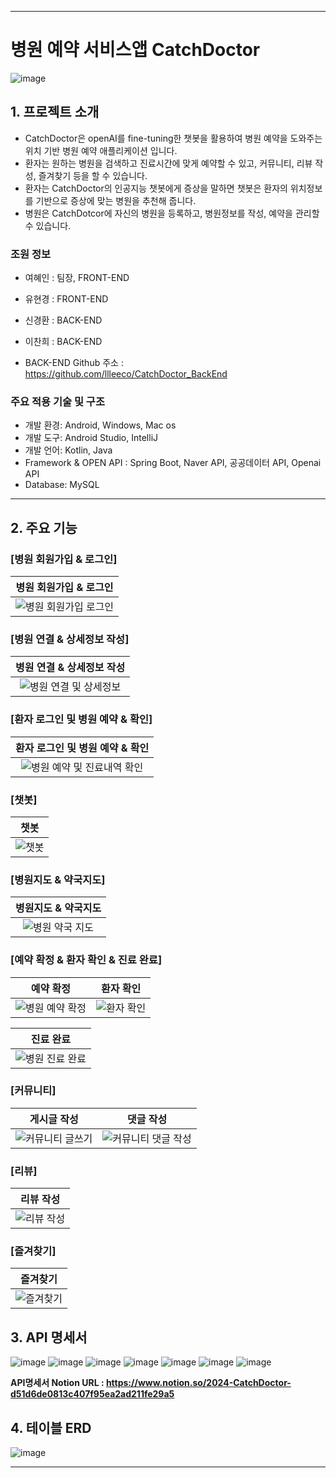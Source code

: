 ------------------------------------------
# 병원 예약 서비스앱 CatchDoctor
![image](https://github.com/pinkyponky514/capstone2024/assets/71865475/26127a3f-da51-455b-a8af-a1dc71d912d8)

## 1. 프로젝트 소개
* CatchDoctor은 openAI를 fine-tuning한 챗봇을 활용하여 병원 예약을 도와주는 위치 기반 병원 예약 애플리케이션 입니다.
* 환자는 원하는 병원을 검색하고 진료시간에 맞게 예약할 수 있고, 커뮤니티, 리뷰 작성, 즐겨찾기 등을 할 수 있습니다.
* 환자는 CatchDoctor의 인공지능 챗봇에게 증상을 말하면 챗봇은 환자의 위치정보를 기반으로 증상에 맞는 병원을 추천해 줍니다.
* 병원은 CatchDotcor에 자신의 병원을 등록하고, 병원정보를 작성, 예약을 관리할 수 있습니다.
  
### 조원 정보
* 여혜인 : 팀장, FRONT-END
* 유현경 : FRONT-END
* 신경환 : BACK-END
* 이찬희 : BACK-END
  
* BACK-END Github 주소 : https://github.com/llleeco/CatchDoctor_BackEnd
### 주요 적용 기술 및 구조
* 개발 환경: Android, Windows, Mac os
* 개발 도구: Android Studio, IntelliJ
* 개발 언어: Kotlin, Java
* Framework & OPEN API : Spring Boot, Naver API, 공공데이터 API, Openai API
* Database: MySQL
------------------------------------------
## 2. 주요 기능

### [병원 회원가입 & 로그인]
|병원 회원가입 & 로그인|
|:------:|
|![병원 회원가입 로그인](https://github.com/pinkyponky514/capstone2024/assets/71865475/11d628fa-a765-4a85-9476-e4764c68399f)|
### [병원 연결 & 상세정보 작성]
|병원 연결 & 상세정보 작성|
|:------:|
| ![병원 연결 및 상세정보](https://github.com/pinkyponky514/capstone2024/assets/71865475/e524aea5-5922-482f-a8e5-2a53f50bc10d)|
### [환자 로그인 및 병원 예약 & 확인]
|환자 로그인 및 병원 예약 & 확인|
|:------:|
|![병원 예약 및 진료내역 확인](https://github.com/pinkyponky514/capstone2024/assets/71865475/5da8155c-9dce-4b23-a565-5a1551f2d13b)|
### [챗봇]
|챗봇|
|:------:|
|![챗봇](https://github.com/pinkyponky514/capstone2024/assets/71865475/0bea9716-e8fa-40d8-bcde-591d49d762e3)|
### [병원지도 & 약국지도]
|병원지도 & 약국지도|
|:------:|
|![병원   약국 지도](https://github.com/pinkyponky514/capstone2024/assets/71865475/e7dd0586-3757-49da-a3f6-32b594631ebb)|
### [예약 확정 & 환자 확인 & 진료 완료]
|예약 확정|환자 확인|
|:------:|:------:|
|![병원 예약 확정](https://github.com/pinkyponky514/capstone2024/assets/71865475/bc13d956-aef8-4e6d-9ab4-3f243478dbc0)|![환자 확인](https://github.com/pinkyponky514/capstone2024/assets/71865475/29eab588-5629-41bb-aa43-2606ea4a4f13)|

|진료 완료|
|:------:|
|![병원 진료 완료](https://github.com/pinkyponky514/capstone2024/assets/71865475/72faf79d-7d51-45a2-a7e3-8aede7888354)|
### [커뮤니티]
|게시글 작성|댓글 작성|
|:------:|:------:|
|![커뮤니티 글쓰기](https://github.com/pinkyponky514/capstone2024/assets/71865475/4f56be85-c740-4f8b-b0a6-f727825648f4)|![커뮤니티 댓글 작성](https://github.com/pinkyponky514/capstone2024/assets/71865475/42d3a32e-863e-446b-adc1-0ce761e56046)|
### [리뷰]
|리뷰 작성|
|:------:|
|![리뷰 작성](https://github.com/pinkyponky514/capstone2024/assets/71865475/8cb8979e-af93-4860-b24c-7b658b03e087)|
### [즐겨찾기]
|즐겨찾기|
|:------:|
|![즐겨찾기](https://github.com/pinkyponky514/capstone2024/assets/71865475/9f4788bc-c3ef-4343-a3d8-ff2a68c0ee09)|
## 3. API 명세서 
![image](https://github.com/pinkyponky514/capstone2024/assets/71865475/58a77deb-387c-4497-93f2-111cee73e06d)
![image](https://github.com/pinkyponky514/capstone2024/assets/71865475/eea321f1-a762-47bb-8c1f-db0ed48f998c)
![image](https://github.com/pinkyponky514/capstone2024/assets/71865475/62d3a0c7-d765-4533-994a-f3e48813f0a7)
![image](https://github.com/pinkyponky514/capstone2024/assets/71865475/d81e7827-784b-4603-b83a-8675e466d35a)
![image](https://github.com/pinkyponky514/capstone2024/assets/71865475/03a0dbdb-68a4-4afe-b2ae-5f8354ba7743)
![image](https://github.com/pinkyponky514/capstone2024/assets/71865475/9dff57e8-1ce7-498f-92d4-8b7738e7806c)
![image](https://github.com/pinkyponky514/capstone2024/assets/71865475/4d269dfc-6d36-4595-8ba9-00aaf0a440f4)

**API명세서 Notion URL : https://www.notion.so/2024-CatchDoctor-d51d6de0813c407f95ea2ad211fe29a5**

## 4. 테이블 ERD
![image](https://github.com/pinkyponky514/capstone2024/assets/71865475/df5ef14e-26e3-4053-91df-1229e25c1bb7)

------------------------------------------
